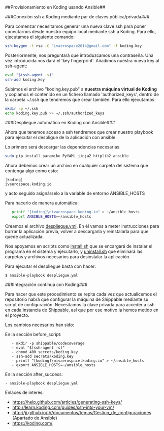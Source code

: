 ##Provisionamiento en Koding usando Ansible##

###Conexión ssh a Koding mediante par de claves pública/privada###

Para comenzar necesitamos generar una nueva clave ssh para poner conectarnos desde nuestro equipo local mediante ssh a Koding. Para ello, ejecutamos el siguiente comando:

```sh
ssh-keygen -t rsa -C "ivaerospace2014@gmail.com" -f koding.key
```
Posteriormente, nos preguntará que introduzcamos una contraseña. Una vez introducida nos dará el 'key fingerprint'. Añadimos nuestra nueva key al ssh-agent:

```sh
eval "$(ssh-agent -s)"
ssh-add koding.key
```
Subimos el archivo "koding.key.pub" a **nuestra máquina virtual de Koding** y copiamos el contenido en un fichero llamado 'authorized_keys', dentro de la carpeta ~/.ssh que tendremos que crear también. Para ello ejecutamos:

```sh
mkdir -p ~/.ssh
echo koding.key.pub >> ~/.ssh/authorized_keys
```

###Despliegue automático en Koding con Ansible###

Ahora que tenemos acceso a ssh tendremos que crear nuestro playbook para ejecutar el despligue de la aplicación con ansible.

Lo primero será descargar las dependencias necesarias:

```sh
sudo pip install paramiko PyYAML jinja2 httplib2 ansible
```

Ahora debemos crear un archivo en cualquier carpeta del sistema que contenga algo como esto:

```
[koding]
ivaerospace.koding.io
```

y acto seguido asignárselo a la variable de entorno ANSIBLE_HOSTS

Para hacerlo de manera automática:

```sh
   printf "[koding]\nivaerospace.koding.io" > ~/ansible_hosts
   export ANSIBLE_HOSTS=~/ansible_hosts
```

Creamos el archivo [despliegue.yml](https://github.com/julioxus/iv-aerospace/blob/master/despliegue.yml). En él vamos a meter instrucciones para borrar la aplicación previa, volver a descargarla y reinstalarla para que quede actualizada.

Nos apoyamos en scripts como [install.sh](https://github.com/julioxus/iv-aerospace/blob/master/install.sh) que se encargará de instalar el programa en el sistema y ejecutarlo, y [uninstall.sh](https://github.com/julioxus/iv-aerospace/blob/master/uninstall.sh) que eliminará las carpetas y archivos necesarios para desinstalar la aplicación.

Para ejecutar el despliegue basta con hacer:

```
$ ansible-playbook despliegue.yml
```

###Integración contínua con Koding###

Para hacer que este procedimiento se repita cada vez que actualicemos el repositorio habrá que configurar la máquina de Shippable mediante su script de configuración. Necesitamos la clave privada para acceder a ssh en cada instancia de Shippable, así que por ese motivo la hemos metido en el proyecto.

Los cambios necesarios han sido:

En la sección before_script:

```
   - mkdir -p shippable/codecoverage
   - eval "$(ssh-agent -s)"
   - chmod 400 secrets/koding.key
   - ssh-add secrets/koding.key
   - printf "[koding]\nivaerospace.koding.io" > ~/ansible_hosts
   - export ANSIBLE_HOSTS=~/ansible_hosts
```

En la sección after_success:

```
- ansible-playbook despliegue.yml
```

Enlaces de interés:

* https://help.github.com/articles/generating-ssh-keys/
* http://learn.koding.com/guides/ssh-into-your-vm/
* http://jj.github.io/IV/documentos/temas/Gestion_de_configuraciones (Apartado de Ansible)
* https://koding.com/
